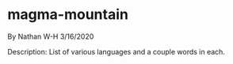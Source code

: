 # magma-mountain

By Nathan W-H
3/16/2020

Description:
  List of various languages and a couple words in each.
